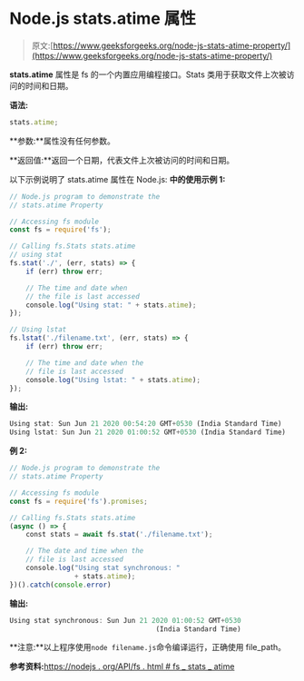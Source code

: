 # Node.js stats.atime 属性

> 原文:[https://www.geeksforgeeks.org/node-js-stats-atime-property/](https://www.geeksforgeeks.org/node-js-stats-atime-property/)

**stats.atime** 属性是 fs 的一个内置应用编程接口。Stats 类用于获取文件上次被访问的时间和日期。

**语法:**

```js
stats.atime;
```

**参数:**属性没有任何参数。

**返回值:**返回一个日期，代表文件上次被访问的时间和日期。

以下示例说明了 stats.atime 属性在 Node.js:
**中的使用示例 1:**

```js
// Node.js program to demonstrate the   
// stats.atime Property

// Accessing fs module
const fs = require('fs');

// Calling fs.Stats stats.atime
// using stat
fs.stat('./', (err, stats) => {
    if (err) throw err;

    // The time and date when 
    // the file is last accessed 
    console.log("Using stat: " + stats.atime);
});

// Using lstat
fs.lstat('./filename.txt', (err, stats) => {
    if (err) throw err;

    // The time and date when the
    // file is last accessed 
    console.log("Using lstat: " + stats.atime);
});
```

**输出:**

```js
Using stat: Sun Jun 21 2020 00:54:20 GMT+0530 (India Standard Time)
Using lstat: Sun Jun 21 2020 01:00:52 GMT+0530 (India Standard Time)

```

**例 2:**

```js
// Node.js program to demonstrate the   
// stats.atime Property

// Accessing fs module
const fs = require('fs').promises;

// Calling fs.Stats stats.atime
(async () => {
    const stats = await fs.stat('./filename.txt');

    // The date and time when the 
    // file is last accessed 
    console.log("Using stat synchronous: "
                + stats.atime);
})().catch(console.error)
```

**输出:**

```js
Using stat synchronous: Sun Jun 21 2020 01:00:52 GMT+0530
                                    (India Standard Time)

```

**注意:**以上程序使用`node filename.js`命令编译运行，正确使用 file_path。

**参考资料:**[https://nodejs . org/API/fs . html # fs _ stats _ atime](https://nodejs.org/api/fs.html#fs_stats_atime)